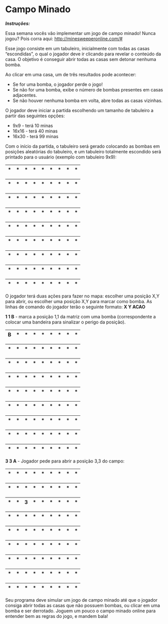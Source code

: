# Campo Minado

***Instruções:***

Essa semana vocês vão implementar um jogo de campo minado! Nunca jogou? Pois
corra aqui: http://minesweeperonline.com/#

Esse jogo consiste em um tabuleiro, inicialmente com todas as casas “escondidas”,
o qual o jogador deve ir clicando para revelar o conteúdo da casa. O objetivo é conseguir
abrir todas as casas sem detonar nenhuma bomba.

Ao clicar em uma casa, um de três resultados pode acontecer:
* Se for uma bomba, o jogador perde o jogo!
* Se não for uma bomba, exibe o número de bombas presentes em casas adjacentes.
* Se não houver nenhuma bomba em volta, abre todas as casas vizinhas.

O jogador deve iniciar a partida escolhendo um tamanho de tabuleiro a partir das
seguintes opções:
* 9x9 - terá 10 minas
* 16x16 - terá 40 minas
* 16x30 - terá 99 minas

Com o início da partida, o tabuleiro será gerado colocando as bombas em posições
aleatórias do tabuleiro, e um tabuleiro totalmente escondido será printado para o usuário
(exemplo com tabuleiro 9x9):

\* | \* | \* | \* | \* | \* | \* | \* | \*
---|----|----|----|----|----|----|----|---

\* | \* | \* | \* | \* | \* | \* | \* | \*
---|----|----|----|----|----|----|----|---

\* | \* | \* | \* | \* | \* | \* | \* | \*
---|----|----|----|----|----|----|----|---

\* | \* | \* | \* | \* | \* | \* | \* | \*
---|----|----|----|----|----|----|----|---

\* | \* | \* | \* | \* | \* | \* | \* | \*
---|----|----|----|----|----|----|----|---

\* | \* | \* | \* | \* | \* | \* | \* | \*
---|----|----|----|----|----|----|----|---

\* | \* | \* | \* | \* | \* | \* | \* | \*
---|----|----|----|----|----|----|----|---

\* | \* | \* | \* | \* | \* | \* | \* | \*
---|----|----|----|----|----|----|----|---

\* | \* | \* | \* | \* | \* | \* | \* | \*
---|----|----|----|----|----|----|----|---

O jogador terá duas ações para fazer no mapa: escolher uma posição X,Y para abrir,
ou escolher uma posição X,Y para marcar como bomba. As linhas de comando do jogador
terão o seguinte formato: **X Y ACAO**
  
**1 1 B** - marca a posição 1,1 da matriz com uma bomba (correspondente a colocar uma
bandeira para sinalizar o perigo da posição).

B | \* | \* | \* | \* | \* | \* | \* | \*
---|----|----|----|----|----|----|----|---

\* | \* | \* | \* | \* | \* | \* | \* | \*
---|----|----|----|----|----|----|----|---

\* | \* | \* | \* | \* | \* | \* | \* | \*
---|----|----|----|----|----|----|----|---

\* | \* | \* | \* | \* | \* | \* | \* | \*
---|----|----|----|----|----|----|----|---

\* | \* | \* | \* | \* | \* | \* | \* | \*
---|----|----|----|----|----|----|----|---

\* | \* | \* | \* | \* | \* | \* | \* | \*
---|----|----|----|----|----|----|----|---

\* | \* | \* | \* | \* | \* | \* | \* | \*
---|----|----|----|----|----|----|----|---

\* | \* | \* | \* | \* | \* | \* | \* | \*
---|----|----|----|----|----|----|----|---

\* | \* | \* | \* | \* | \* | \* | \* | \*
---|----|----|----|----|----|----|----|---

**3 3 A** - Jogador pede para abrir a posição 3,3 do campo:


\* | \* | \* | \* | \* | \* | \* | \* | \*
---|----|----|----|----|----|----|----|---

\* | \* | \* | \* | \* | \* | \* | \* | \*
---|----|----|----|----|----|----|----|---

\* | \* | 3 | \* | \* | \* | \* | \* | \*
---|----|----|----|----|----|----|----|---

\* | \* | \* | \* | \* | \* | \* | \* | \*
---|----|----|----|----|----|----|----|---

\* | \* | \* | \* | \* | \* | \* | \* | \*
---|----|----|----|----|----|----|----|---

\* | \* | \* | \* | \* | \* | \* | \* | \*
---|----|----|----|----|----|----|----|---

\* | \* | \* | \* | \* | \* | \* | \* | \*
---|----|----|----|----|----|----|----|---

\* | \* | \* | \* | \* | \* | \* | \* | \*
---|----|----|----|----|----|----|----|---

\* | \* | \* | \* | \* | \* | \* | \* | \*
---|----|----|----|----|----|----|----|---

Seu programa deve simular um jogo de campo minado até que o jogador consiga
abrir todas as casas que não possuem bombas, ou clicar em uma bomba e ser derrotado.
Joguem um pouco o campo minado online para entender bem as regras do jogo, e mandem
bala!
